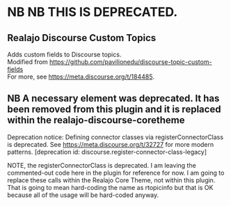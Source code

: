 # NB NB THIS IS DEPRECATED. 

## Realajo Discourse Custom Topics 

Adds custom fields to Discourse topics. <br>
Modified from https://github.com/pavilionedu/discourse-topic-custom-fields  <br>
For more, see https://meta.discourse.org/t/184485. <br>


## NB  A necessary element was deprecated.  It has been removed from this plugin and it is replaced within the realajo-discourse-coretheme

Deprecation notice: Defining connector classes via registerConnectorClass is deprecated. See https://meta.discourse.org/t/32727 for more modern patterns. [deprecation id: discourse.register-connector-class-legacy]

NOTE, the registerConnectorClass is deprecated.   I am leaving the commented-out code here in the plugin for reference for now. 
I am going to replace these calls within the Realajo Core Theme, not within this plugin. 
That is going to mean hard-coding the name as rtopicinfo but that is OK because all of the usage will be hard-coded anyway. 

      
